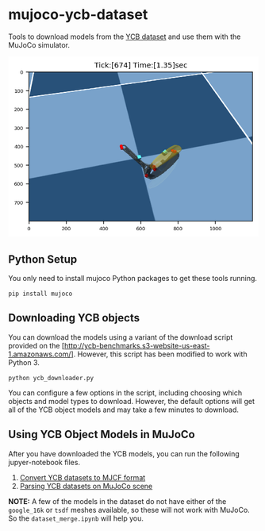 # mujoco-ycb-dataset
Tools to download models from the [YCB dataset](https://www.ycbbenchmarks.com/) and use them with the MuJoCo simulator.

![YCB Models in MuJoCo](images/ycb_mujoco_scene.png)

## Python Setup

You only need to install mujoco Python packages to get these tools running.

```
pip install mujoco
```

## Downloading YCB objects

You can download the models using a variant of the download script provided on the [http://ycb-benchmarks.s3-website-us-east-1.amazonaws.com/]. However, this script has been modified to work with Python 3.

```
python ycb_downloader.py
```

You can configure a few options in the script, including choosing which objects and model types to download. However, the default options will get all of the YCB object models and may take a few minutes to download.

## Using YCB Object Models in MuJoCo

After you have downloaded the YCB models, you can run the following jupyer-notebook files.

1. [Convert YCB datasets to MJCF format](https://github.com/joonhyung-lee/mujoco-ycb-dataset/blob/main/dataset_merge.ipynb)
2. [Parsing YCB datasets on MuJoCo scene](https://github.com/joonhyung-lee/mujoco-ycb-dataset/blob/main/parsing_ycb_dataset.ipynb)

**NOTE:** A few of the models in the dataset do not have either of the `google_16k` or `tsdf` meshes available, so these will not work with MuJoCo. So the `dataset_merge.ipynb` will help you.